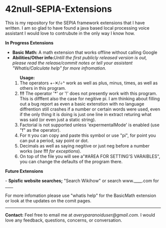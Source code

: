 # 42null-SEPIA-Extensions
This is my repository for the SEPIA framework extensions that I have written. I am so glad to have found a java based local processing voice assistant I would love to contrubute in the only way I know how.

<p><b>In Progress Extensions</b>
<ul>
<li><b>Basic Math:</b> A math extension that works offline without calling Google</li>
    <li><b>Abilities/Other info:</b><i>Untill the first publicly released version is out, please read the release/commit notes or tell your assistant "Whatis/Calculate help" for more infromation.</i></li>
      <ol><b>Usage:</b>
        <li>The operators +-✕/÷^ work as well as plus, minus, times, as well as others in this program.</li>
        <li><b>!!!</b> The operator '*' or '!' does not presently work with this program. This is difffent also the case for negitive pi. I am thinking about filling out a bug report as even a basic extenstion with no language diffrention still crashes if a number or certain words were used, even if the only thing it is doing is just one line in extract returing what was said (or even just a static string). </li>
        <li>Factorial is not supported unless 'expermentalMode' is enabled (use "f" as the operator).</li>
        <li>For π you can copy and paste this symbol or use "pi", for point you can put a period, say point or dot.</li>
        <li>Decimals as well as saying negitive or just neg before a number works (<i>see </i><b>!!!</b><i> for exceptions</i>).</li>
        <li>On top of the file you will see a"#AREA FOR SETTING'S VARAIBLES", you can change the defaults of the program there.</li></p>
        </ol>
    </ul>
</ul>
<p><b>Future Extensions</b></p>
- <b>Spisfic website searches;</b> "Search Wikihow" or search www.____.com for ____

For more infomation please use "whatis help" for the BasicMath extension or look at the updates on the comit pages.
<hr size="2">
<p><b>Contact:</b> Feel free to email me at <i>averyparanoiduser@gmail.com</i>. I would love any feedback, questions, concerns, or conversation.</p>
